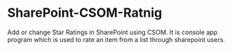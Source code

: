 # SharePoint-CSOM-Ratnig
Add or change Star Ratings in SharePoint using CSOM.
It is console app program which is used to rate an item from a list through sharepoint users.

